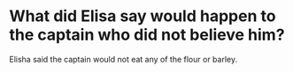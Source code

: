 # What did Elisa say would happen to the captain who did not believe him?

Elisha said the captain would not eat any of the flour or barley.

